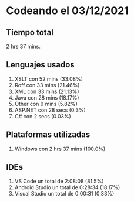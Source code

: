 # Codeando el 03/12/2021

## Tiempo total
2 hrs 37 mins.

## Lenguajes usados
1. XSLT con 52 mins (33.08%)
1. Roff con 33 mins (21.46%)
1. XML con 33 mins (21.13%)
1. Java con 28 mins (18.17%)
1. Other con 9 mins (5.82%)
1. ASP.NET con 28 secs (0.3%)
1. C# con 2 secs (0.03%)

## Plataformas utilizadas
1. Windows con 2 hrs 37 mins (100.0%)

## IDEs
1. VS Code un total de 2:08:08 (81.5%)
1. Android Studio un total de 0:28:34 (18.17%)
1. Visual Studio un total de 0:00:31 (0.33%)
